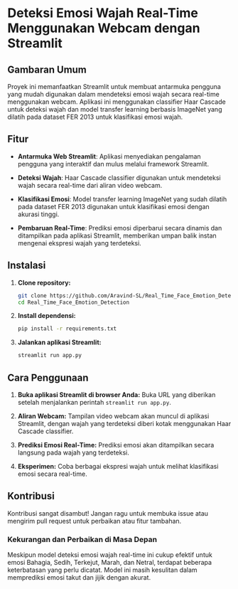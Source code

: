 # Deteksi Emosi Wajah Real-Time Menggunakan Webcam dengan Streamlit

## Gambaran Umum

Proyek ini memanfaatkan Streamlit untuk membuat antarmuka pengguna yang mudah digunakan dalam mendeteksi emosi wajah secara real-time menggunakan webcam. Aplikasi ini menggunakan classifier Haar Cascade untuk deteksi wajah dan model transfer learning berbasis ImageNet yang dilatih pada dataset FER 2013 untuk klasifikasi emosi wajah.

## Fitur

* **Antarmuka Web Streamlit**: Aplikasi menyediakan pengalaman pengguna yang interaktif dan mulus melalui framework Streamlit.

* **Deteksi Wajah**: Haar Cascade classifier digunakan untuk mendeteksi wajah secara real-time dari aliran video webcam.

* **Klasifikasi Emosi**: Model transfer learning ImageNet yang sudah dilatih pada dataset FER 2013 digunakan untuk klasifikasi emosi dengan akurasi tinggi.

* **Pembaruan Real-Time**: Prediksi emosi diperbarui secara dinamis dan ditampilkan pada aplikasi Streamlit, memberikan umpan balik instan mengenai ekspresi wajah yang terdeteksi.

## Instalasi

1. **Clone repository:**

   ```bash
   git clone https://github.com/Aravind-SL/Real_Time_Face_Emotion_Detection.git
   cd Real_Time_Face_Emotion_Detection
   ```

2. **Install dependensi:**

   ```bash
   pip install -r requirements.txt
   ```

3. **Jalankan aplikasi Streamlit:**

   ```bash
   streamlit run app.py
   ```

## Cara Penggunaan

1. **Buka aplikasi Streamlit di browser Anda:**
   Buka URL yang diberikan setelah menjalankan perintah `streamlit run app.py`.

2. **Aliran Webcam:**
   Tampilan video webcam akan muncul di aplikasi Streamlit, dengan wajah yang terdeteksi diberi kotak menggunakan Haar Cascade classifier.

3. **Prediksi Emosi Real-Time:**
   Prediksi emosi akan ditampilkan secara langsung pada wajah yang terdeteksi.

4. **Eksperimen:**
   Coba berbagai ekspresi wajah untuk melihat klasifikasi emosi secara real-time.

## Kontribusi

Kontribusi sangat disambut! Jangan ragu untuk membuka issue atau mengirim pull request untuk perbaikan atau fitur tambahan.

### Kekurangan dan Perbaikan di Masa Depan

Meskipun model deteksi emosi wajah real-time ini cukup efektif untuk emosi Bahagia, Sedih, Terkejut, Marah, dan Netral, terdapat beberapa keterbatasan yang perlu dicatat. Model ini masih kesulitan dalam memprediksi emosi takut dan jijik dengan akurat.


